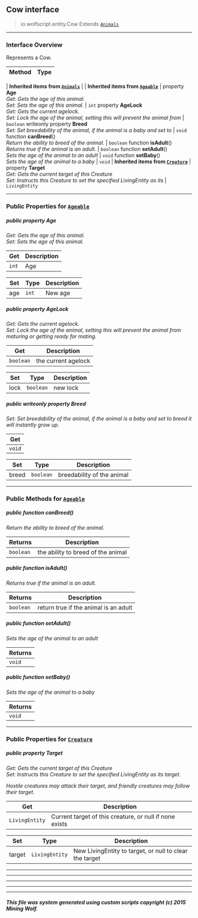 ## Cow __interface__

>io.wolfscript.entity.Cow
>Extends [`Animals`](Animals.md)

---

### Interface Overview

Represents a Cow.

Method | Type   
--- | :--- 
 |
__Inherited items from [`Animals`](Animals.md)__ |
 |
__Inherited items from [`Ageable`](Ageable.md)__ |
  property __Age__ <br> _Get: Gets the age of this animal.<br>Set: Sets the age of this animal._ | `int`
  property __AgeLock__ <br> _Get: Gets the current agelock.<br>Set: Lock the age of the animal, setting this will prevent the animal from_ | `boolean`
 writeonly property __Breed__ <br> _Set: Set breedability of the animal, if the animal is a baby and set to_ | `void`
 function __canBreed__() <br> _Return the ability to breed of the animal._ | `boolean`
 function __isAdult__() <br> _Returns true if the animal is an adult._ | `boolean`
 function __setAdult__() <br> _Sets the age of the animal to an adult_ | `void`
 function __setBaby__() <br> _Sets the age of the animal to a baby_ | `void`
 |
__Inherited items from [`Creature`](Creature.md)__ |
  property __Target__ <br> _Get: Gets the current target of this Creature<br>Set: Instructs this Creature to set the specified LivingEntity as its_ | `LivingEntity`









---


### Public Properties for [`Ageable`](Ageable.md)

##### <a id='age'></a>public   property __Age__

_Get: Gets the age of this animal.<br>Set: Sets the age of this animal._

Get | Description
--- | --- 
`int` | Age

Set | Type | Description  
--- | --- | --- 
age | `int` | New age


##### <a id='agelock'></a>public   property __AgeLock__

_Get: Gets the current agelock.<br>Set: Lock the age of the animal, setting this will prevent the animal from maturing or getting ready for mating._

Get | Description
--- | --- 
`boolean` | the current agelock

Set | Type | Description  
--- | --- | --- 
lock | `boolean` | new lock


##### <a id='breed'></a>public  writeonly property __Breed__

_Set: Set breedability of the animal, if the animal is a baby and set to breed it will instantly grow up._

Get | 
--- | 
`void` |

Set | Type | Description  
--- | --- | --- 
breed | `boolean` | breedability of the animal


---

### Public Methods for [`Ageable`](Ageable.md)

##### <a id='canbreed'></a>public  function __canBreed__()

_Return the ability to breed of the animal._

Returns | Description
--- | --- 
`boolean` | the ability to breed of the animal


##### <a id='isadult'></a>public  function __isAdult__()

_Returns true if the animal is an adult._

Returns | Description
--- | --- 
`boolean` | return true if the animal is an adult


##### <a id='setadult'></a>public  function __setAdult__()

_Sets the age of the animal to an adult_

Returns | 
--- | 
`void` |


##### <a id='setbaby'></a>public  function __setBaby__()

_Sets the age of the animal to a baby_

Returns | 
--- | 
`void` |


---

### Public Properties for [`Creature`](Creature.md)

##### <a id='target'></a>public   property __Target__

_Get: Gets the current target of this Creature<br>Set: Instructs this Creature to set the specified LivingEntity as its target. <p> Hostile creatures may attack their target, and friendly creatures may follow their target._

Get | Description
--- | --- 
`LivingEntity` | Current target of this creature, or null if none exists

Set | Type | Description  
--- | --- | --- 
target | `LivingEntity` | New LivingEntity to target, or null to clear the target


---
---


---


---


---


##### This file was system generated using custom scripts copyright (c) 2015 Mining Wolf.
	

